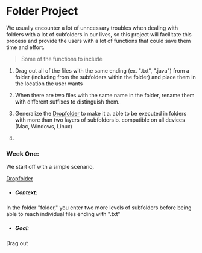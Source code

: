 # Folder Project

We usually encounter a lot of unncessary troubles when dealing with folders with a lot of subfolders in our lives, 
so this project will facilitate this process and provide the users with a lot of functions that could save them time and effort.

> Some of the functions to include 

1. Drag out all of the files with the same ending (ex. ".txt", ".java") from a folder (including from the subfolders within the folder) and place them in the location the user wants

2. When there are two files with the same name in the folder, rename them with different suffixes to distinguish them. 

3. Generalize the [Dropfolder](https://github.com/yxie21/library/blob/master/DropFolder.java) to make it
    a. able to be executed in folders with more than two layers of subfolders
    b. compatible on all devices (Mac, Windows, Linux)

4. 

### Week One: 
We start off with a simple scenario,

[Dropfolder](https://github.com/yxie21/library/blob/master/DropFolder.java)

- ##### Context:

In the folder "folder," you enter two more levels of subfolders before being able to reach individual files ending with ".txt"

- ##### Goal:

Drag out 
